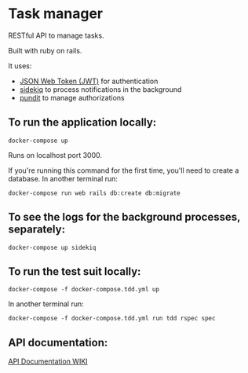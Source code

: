 # Task manager

RESTful API to manage tasks.

Built with ruby on rails. 

It uses:
- [JSON Web Token (JWT)](https://jwt.io/) for authentication
- [sidekiq](https://github.com/mperham/sidekiq) to process notifications in the background
- [pundit](https://github.com/varvet/pundit) to manage authorizations

## To run the application locally:

`docker-compose up`

Runs on localhost port 3000.

If you're running this command for the first time, you'll need to create a database. In another terminal run: 

`docker-compose run web rails db:create db:migrate`

## To see the logs for the background processes, separately:

`docker-compose up sidekiq`

## To run the test suit locally:

`docker-compose -f docker-compose.tdd.yml up`

In another terminal run: 

`docker-compose -f docker-compose.tdd.yml run tdd rspec spec`

## API documentation:

[API Documentation WIKI](https://github.com/anansilva/task-manager-rails/wiki/API-Documentation)
